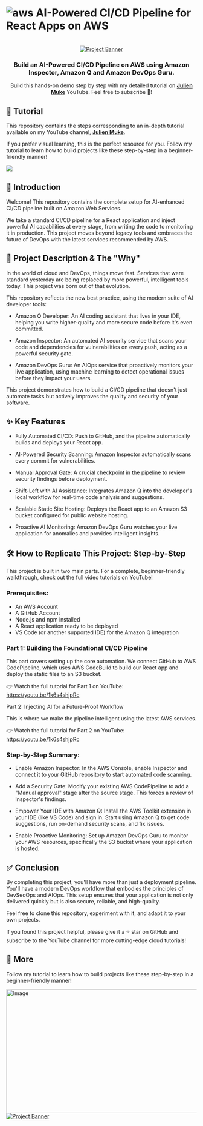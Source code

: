 # ![aws](https://github.com/julien-muke/Search-Engine-Website-using-AWS/assets/110755734/01cd6124-8014-4baa-a5fe-bd227844d263) AI-Powered CI/CD Pipeline for React Apps on AWS

<div align="center">

  <br />
    <a href="https://youtu.be/if5gMxb2LSM" target="_blank">
      <img src="https://github.com/user-attachments/assets/22475eca-5aa5-4961-b633-8cb1dda7d303" alt="Project Banner">
    </a>
  <br />

<h3 align="center">Build an AI-Powered CI/CD Pipeline on AWS using Amazon Inspector, Amazon Q and Amazon DevOps Guru.</h3>

   <div align="center">
     Build this hands-on demo step by step with my detailed tutorial on <a href="http://www.youtube.com/@julienmuke/videos" target="_blank"><b>Julien Muke</b></a> YouTube. Feel free to subscribe 🔔!
    </div>
</div>

## 🚨 Tutorial

This repository contains the steps corresponding to an in-depth tutorial available on my YouTube
channel, <a href="http://www.youtube.com/@julienmuke/videos" target="_blank"><b>Julien Muke</b></a>.

If you prefer visual learning, this is the perfect resource for you. Follow my tutorial to learn how to build projects
like these step-by-step in a beginner-friendly manner!

<a href="https://youtu.be/if5gMxb2LSM" target="_blank"><img src="https://github.com/sujatagunale/EasyRead/assets/151519281/1736fca5-a031-4854-8c09-bc110e3bc16d" /></a>

## <a name="introduction">🤖 Introduction</a>

Welcome! This repository contains the complete setup for AI-enhanced CI/CD pipeline built on Amazon Web Services.

We take a standard CI/CD pipeline for a React application and inject powerful AI capabilities at every stage, from writing the code to monitoring it in production. This project moves beyond legacy tools and embraces the future of DevOps with the latest services recommended by AWS.



## <a name="steps">🚀 Project Description & The "Why"</a>

In the world of cloud and DevOps, things move fast. Services that were standard yesterday are being replaced by more powerful, intelligent tools today. This project was born out of that evolution.

This repository reflects the new best practice, using the modern suite of AI developer tools:

- Amazon Q Developer: An AI coding assistant that lives in your IDE, helping you write higher-quality and more secure code before it's even committed.

- Amazon Inspector: An automated AI security service that scans your code and dependencies for vulnerabilities on every push, acting as a powerful security gate.

- Amazon DevOps Guru: An AIOps service that proactively monitors your live application, using machine learning to detect operational issues before they impact your users.

This project demonstrates how to build a CI/CD pipeline that doesn't just automate tasks but actively improves the quality and security of your software.



## <a name="steps">✨ Key Features</a>

- Fully Automated CI/CD: Push to GitHub, and the pipeline automatically builds and deploys your React app.

- AI-Powered Security Scanning: Amazon Inspector automatically scans every commit for vulnerabilities.

- Manual Approval Gate: A crucial checkpoint in the pipeline to review security findings before deployment.

- Shift-Left with AI Assistance: Integrates Amazon Q into the developer's local workflow for real-time code analysis and suggestions.

- Scalable Static Site Hosting: Deploys the React app to an Amazon S3 bucket configured for public website hosting.

- Proactive AI Monitoring: Amazon DevOps Guru watches your live application for anomalies and provides intelligent insights.

## <a name="steps">🛠️ How to Replicate This Project: Step-by-Step </a>

This project is built in two main parts. For a complete, beginner-friendly walkthrough, check out the full video tutorials on YouTube!

### Prerequisites: 

- An AWS Account
- A GitHub Account
- Node.js and npm installed
- A React application ready to be deployed
- VS Code (or another supported IDE) for the Amazon Q integration

### Part 1: Building the Foundational CI/CD Pipeline

This part covers setting up the core automation. We connect GitHub to AWS CodePipeline, which uses AWS CodeBuild to build our React app and deploy the static files to an S3 bucket.

👉 Watch the full tutorial for Part 1 on YouTube:
https://youtu.be/1k6s4shjpRc

Part 2: Injecting AI for a Future-Proof Workflow

This is where we make the pipeline intelligent using the latest AWS services.

👉 Watch the full tutorial for Part 2 on YouTube:
https://youtu.be/1k6s4shjpRc

### Step-by-Step Summary:

- Enable Amazon Inspector: In the AWS Console, enable Inspector and connect it to your GitHub repository to start automated code scanning.

- Add a Security Gate: Modify your existing AWS CodePipeline to add a "Manual approval" stage after the source stage. This forces a review of Inspector's findings.

- Empower Your IDE with Amazon Q: Install the AWS Toolkit extension in your IDE (like VS Code) and sign in. Start using Amazon Q to get code suggestions, run on-demand security scans, and fix issues.

- Enable Proactive Monitoring: Set up Amazon DevOps Guru to monitor your AWS resources, specifically the S3 bucket where your application is hosted.

## ✅ Conclusion

By completing this project, you'll have more than just a deployment pipeline. You'll have a modern DevOps workflow that embodies the principles of DevSecOps and AIOps. This setup ensures that your application is not only delivered quickly but is also secure, reliable, and high-quality.

Feel free to clone this repository, experiment with it, and adapt it to your own projects.

If you found this project helpful, please give it a ⭐ star on GitHub and subscribe to the YouTube channel for more cutting-edge cloud tutorials!

## 🚀 More

Follow my tutorial to learn how to build projects like these step-by-step in a beginner-friendly manner!

<img width="1117" height="327" alt="Image" src="https://github.com/user-attachments/assets/a864c284-5647-4f4d-af70-386d7e0efadc" />

<a href="http://www.youtube.com/@julienmuke/videos" target="_blank">
      <img src="https://github.com/user-attachments/assets/a864c284-5647-4f4d-af70-386d7e0efadc" alt="Project Banner">
</a>